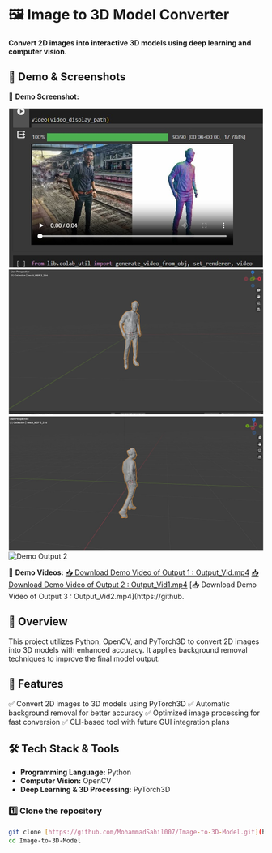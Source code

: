 # 🖼️ Image to 3D Model Converter

**Convert 2D images into interactive 3D models using deep learning and computer vision.**
## 🎥 Demo & Screenshots
🔹 **Demo Screenshot:**

![Demo Output 1](Output/1.jpeg) 
![Demo Output-1 when its imported in Blender](Output/2.jpeg)
![Demo Output-2 when its imported in Blender](Output/3.jpeg)
![Demo Output 2](Output/5.jpeg)

🔹 **Demo Videos:**
[📥 Download Demo Video of Output 1 :  Output_Vid.mp4](https://github.com/MohammadSahil007/Image-to-3D-Object/blob/main/Output/Output_Vid.mp4)
[📥 Download Demo Video of Output 2 :  Output_Vid1.mp4](https://github.com/MohammadSahil007/Image-to-3D-Object/blob/main/Output/Output_Vid1.mp4)
[📥 Download Demo Video of Output 3 :  Output_Vid2.mp4](https://github.

## 📌 Overview

This project utilizes Python, OpenCV, and PyTorch3D to convert 2D images into 3D models with enhanced accuracy. It applies background removal techniques to improve the final model output.

## 🚀 Features

✅ Convert 2D images to 3D models using PyTorch3D
✅ Automatic background removal for better accuracy
✅ Optimized image processing for fast conversion
✅ CLI-based tool with future GUI integration plans

## 🛠️ Tech Stack & Tools

- **Programming Language:** Python
- **Computer Vision:** OpenCV
- **Deep Learning & 3D Processing:** PyTorch3D




### 1️⃣ Clone the repository

```bash
git clone [https://github.com/MohammadSahil007/Image-to-3D-Model.git](https://github.com/MohammadSahil007/Image-to-3D-Model.git)
cd Image-to-3D-Model
